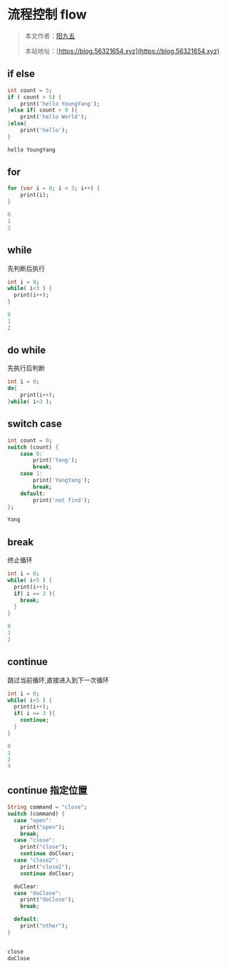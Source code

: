 # 流程控制 flow

> 本文作者：[阳九五](https://github.com/CN-YoungYang)
>
> 本站地址：[https://blog.56321654.xyz](https://blog.56321654.xyz)

## if else
```dart
int count = 5;
if ( count > 5) {
    print('hello YoungYang');
}else if( count > 0 ){
    print('hello World');
}else{
    print('hello');
}

hello YoungYang
```

## for
```dart
for (var i = 0; i < 3; i++) {
    print(i);
}

0
1
2
```

## while
先判断后执行
```dart
int i = 0;
while( i<3 ) {
  print(i++);
}

0
1
2
```

## do while
先执行后判断
```dart
int i = 0;
do{
    print(i++);
}while( i<3 );

```

## switch case
```dart
int count = 0;
switch (count) {
    case 0:
        print('Yang');
        break;
    case 1:
        print('YangYang');
        break;
    default:
        print('not find');
};

Yang
```

## break
终止循环
```dart
int i = 0;
while( i<5 ) {
  print(i++);
  if( i == 3 ){
    break;
  }
}

0
1
2
```

## continue
跳过当前循环,直接进入到下一次循环
```dart
int i = 0;
while( i<5 ) {
  print(i++);
  if( i == 3 ){
    continue;
  }
}

0
1
2
4
```

## continue 指定位置
```dart
String command = "close";
switch (command) {
  case "open":
    print("open");
    break;
  case "close":
    print("close");
    continue doClear;
  case "close2":
    print("close2");
    continue doClear;

  doClear:
  case "doClose":
    print("doClose");
    break;

  default:
    print("other");
}


close
doClose
```